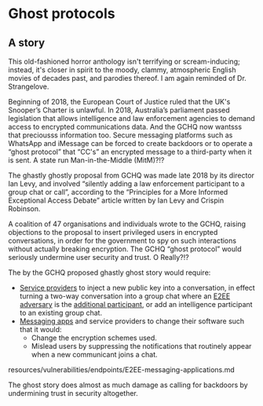 # Ghost protocols

## A story

This old-fashioned horror anthology isn't terrifying or scream-inducing; instead, it's closer in spirit to the moody, clammy, atmospheric English movies of decades past, and parodies thereof. I am again reminded of Dr. Strangelove.

Beginning of 2018, the European Court of Justice ruled that the UK's Snooper’s Charter is unlawful. In 2018, Australia’s parliament passed legislation that allows intelligence and law enforcement agencies to demand access to encrypted communications data. And the GCHQ now wantsss that preciousss information too. Secure messaging platforms such as WhatsApp and iMessage can be forced to create backdoors or to operate a “ghost protocol” that “CC's” an encrypted message to a third-party when it is sent. A state run Man-in-the-Middle (MitM)?!?

The ghastly ghostly proposal from GCHQ was made late 2018 by its director Ian Levy, and involved “silently adding a law enforcement participant to a group chat or call”, according to the “Principles for a More Informed Exceptional Access Debate” article written by Ian Levy and Crispin Robinson.

A coalition of 47 organisations and individuals wrote to the GCHQ, raising objections to the proposal to insert privileged users in encrypted conversations, in order for the government to spy on such interactions without actually breaking encryption. The GCHQ “ghost protocol” would seriously undermine user security and trust. O Really?!? 

The by the GCHQ proposed ghastly ghost story would require:

* [Service providers](../adversaries/Service-provider.md) to inject a new public key into a conversation, in effect turning a two-way conversation into a group chat where an [E2EE adversary](../adversaries/E2EE-adversary.md) is the [additional participant](../adversaries/Malicious-group-member.md), or add an intelligence participant to an existing group chat.
* [Messaging apps](../../../mitigations/data/e2ee/Choosing-E2EE-messaging.md) and service providers to change their software such that it would:
    * Change the encryption schemes used.
    * Mislead users by suppressing the notifications that routinely appear when a new communicant joins a chat.

resources/vulnerabilities/endpoints/E2EE-messaging-applications.md

The ghost story does almost as much damage as calling for backdoors by undermining trust in security altogether. 
